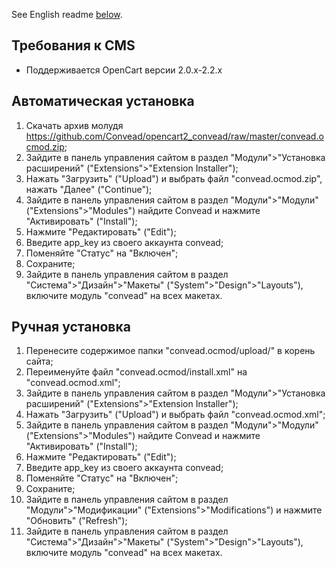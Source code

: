 See English readme [below](#system-requirements).

Требования к CMS
----------------

* Поддерживается OpenCart версии 2.0.x-2.2.x

Автоматическая установка
--------------------------
1. Скачать архив молудя https://github.com/Convead/opencart2_convead/raw/master/convead.ocmod.zip;
2. Зайдите в панель управления сайтом в раздел "Модули">"Установка расширений" ("Extensions">"Extension Installer");
3. Нажать "Загрузить" ("Upload") и выбрать файл "convead.ocmod.zip", нажать "Далее" ("Continue");
4. Зайдите в панель управления сайтом в раздел "Модули">"Модули" ("Extensions">"Modules") найдите Convead и нажмите "Активировать" ("Install");
5. Нажмите  "Редактировать" ("Edit");
6. Введите app_key из своего аккаунта convead;
7. Поменяйте "Статус" на "Включен";
8. Сохраните;
9. Зайдите в панель управления сайтом в раздел "Система">"Дизайн">"Макеты" ("System">"Design">"Layouts"), включите модуль "convead" на всех макетах.

Ручная установка
--------------------------

1. Перенесите содержимое папки "convead.ocmod/upload/" в корень сайта;
2. Переименуйте файл "convead.ocmod/install.xml" на "convead.ocmod.xml";
3. Зайдите в панель управления сайтом в раздел "Модули">"Установка расширений" ("Extensions">"Extension Installer");
4. Нажать "Загрузить" ("Upload") и выбрать файл "convead.ocmod.xml";
5. Зайдите в панель управления сайтом в раздел "Модули">"Модули" ("Extensions">"Modules") найдите Convead и нажмите "Активировать" ("Install");
6. Нажмите  "Редактировать" ("Edit");
7. Введите app_key из своего аккаунта convead;
8. Поменяйте "Статус" на "Включен";
9. Сохраните;
10. Зайдите в панель управления сайтом в раздел "Модули">"Модификации" ("Extensions">"Modifications") и нажмите "Обновить" ("Refresh");
11. Зайдите в панель управления сайтом в раздел "Система">"Дизайн">"Макеты" ("System">"Design">"Layouts"), включите модуль "convead" на всех макетах.

